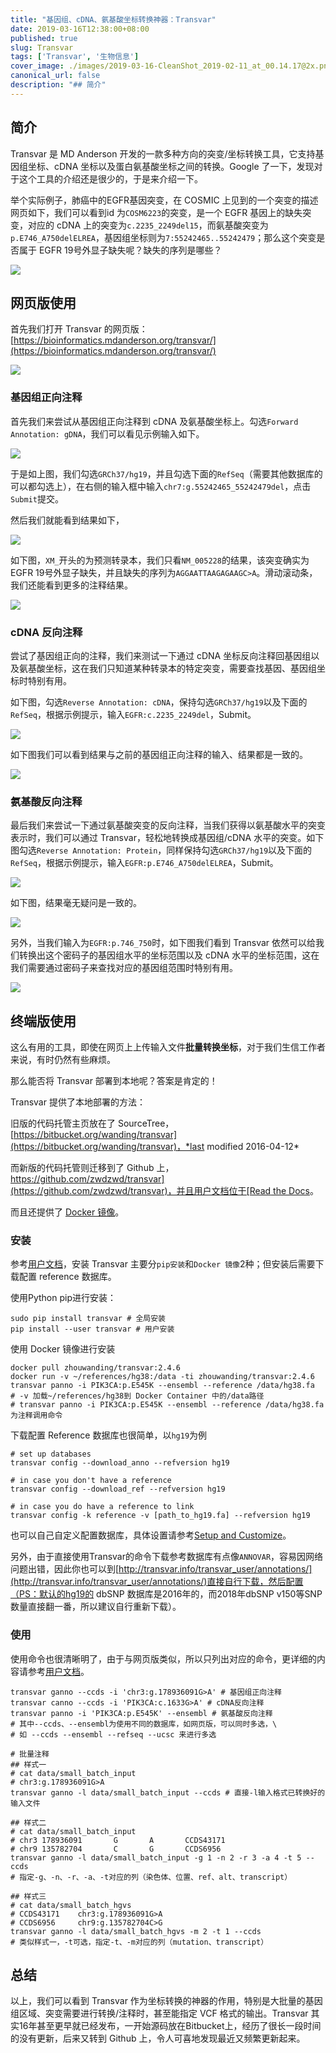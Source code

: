 ```yaml
---
title: "基因组、cDNA、氨基酸坐标转换神器：Transvar"
date: 2019-03-16T12:38:00+08:00
published: true
slug: Transvar
tags: ['Transvar', '生物信息']
cover_image: ./images/2019-03-16-CleanShot_2019-02-11_at_00.14.17@2x.png
canonical_url: false
description: "## 简介"
---
```




## 简介

Transvar 是 MD Anderson 开发的一款多种方向的突变/坐标转换工具，它支持基因组坐标、cDNA 坐标以及蛋白氨基酸坐标之间的转换。Google 了一下，发现对于这个工具的介绍还是很少的，于是来介绍一下。

举个实际例子，肺癌中的EGFR基因突变，在 COSMIC 上见到的一个突变的描述网页如下，我们可以看到id 为`COSM6223`的突变，是一个 EGFR 基因上的缺失突变，对应的 cDNA 上的突变为`c.2235_2249del15`，而氨基酸突变为`p.E746_A750delELREA`，基因组坐标则为`7:55242465..55242479`；那么这个突变是否属于 EGFR 19号外显子缺失呢？缺失的序列是哪些？

![](./images/2019-03-16-CleanShot_2019-02-11_at_00.27.17@2x.png)

## 网页版使用

首先我们打开 Transvar 的网页版：[https://bioinformatics.mdanderson.org/transvar/](https://bioinformatics.mdanderson.org/transvar/)

![](./images/2019-03-16-CleanShot_2019-02-11_at_00.14.17@2x.png)

### 基因组正向注释

首先我们来尝试从基因组正向注释到 cDNA 及氨基酸坐标上。勾选`Forward Annotation: gDNA`，我们可以看见示例输入如下。

![](./images/2019-03-16-CleanShot_2019-02-11_at_00.38.49@2x.png)

于是如上图，我们勾选`GRCh37/hg19`，并且勾选下面的`RefSeq`（需要其他数据库的可以都勾选上），在右侧的输入框中输入`chr7:g.55242465_55242479del`，点击`Submit`提交。

然后我们就能看到结果如下，

![](./images/2019-03-16-CleanShot_2019-02-11_at_00.41.17@2x.png)

如下图，`XM_`开头的为预测转录本，我们只看`NM_005228`的结果，该突变确实为 EGFR 19号外显子缺失，并且缺失的序列为`AGGAATTAAGAGAAGC>A`。滑动滚动条，我们还能看到更多的注释结果。

![](./images/2019-03-16-CleanShot_2019-02-11_at_00.42.06@2x.png)

### cDNA 反向注释

尝试了基因组正向的注释，我们来测试一下通过 cDNA 坐标反向注释回基因组以及氨基酸坐标，这在我们只知道某种转录本的特定突变，需要查找基因、基因组坐标时特别有用。

如下图，勾选`Reverse Annotation: cDNA`，保持勾选`GRCh37/hg19`以及下面的`RefSeq`，根据示例提示，输入`EGFR:c.2235_2249del`，Submit。

![](./images/2019-03-16-CleanShot_2019-02-12_at_01.40.24@2x.png)

如下图我们可以看到结果与之前的基因组正向注释的输入、结果都是一致的。

![](./images/2019-03-16-CleanShot_2019-02-12_at_01.41.18@2x.png)

### 氨基酸反向注释

最后我们来尝试一下通过氨基酸突变的反向注释，当我们获得以氨基酸水平的突变表示时，我们可以通过 Transvar，轻松地转换成基因组/cDNA 水平的突变。如下图勾选`Reverse Annotation: Protein`，同样保持勾选`GRCh37/hg19`以及下面的`RefSeq`，根据示例提示，输入`EGFR:p.E746_A750delELREA`，Submit。

![](./images/2019-03-16-CleanShot_2019-02-12_at_01.45.00@2x.png)

如下图，结果毫无疑问是一致的。

![](./images/2019-03-16-CleanShot_2019-02-12_at_01.54.30@2x.png)

另外，当我们输入为`EGFR:p.746_750`时，如下图我们看到 Transvar 依然可以给我们转换出这个密码子的基因组水平的坐标范围以及 cDNA 水平的坐标范围，这在我们需要通过密码子来查找对应的基因组范围时特别有用。

![](./images/2019-03-16-CleanShot_2019-02-12_at_01.56.34@2x.png)

## 终端版使用

这么有用的工具，即使在网页上上传输入文件**批量转换坐标**，对于我们生信工作者来说，有时仍然有些麻烦。

那么能否将 Transvar 部署到本地呢？答案是肯定的！

Transvar 提供了本地部署的方法：

旧版的代码托管主页放在了 SourceTree，[https://bitbucket.org/wanding/transvar](https://bitbucket.org/wanding/transvar)，*last modified 2016-04-12*

而新版的代码托管则迁移到了 Github 上，[https://github.com/zwdzwd/transvar](https://github.com/zwdzwd/transvar)，并且用户文档位于[Read the Docs](https://transvar.readthedocs.io/en/latest/index.html)。
                                            
而且还提供了 [Docker 镜像](https://cloud.docker.com/repository/docker/zhouwanding/transvar/general)。

### 安装

参考[用户文档](https://transvar.readthedocs.io/en/latest/download_and_install.html)，安装 Transvar 主要分`pip安装`和`Docker 镜像`2种；但安装后需要下载配置 reference 数据库。

使用Python pip进行安装：

```shell
sudo pip install transvar # 全局安装
pip install --user transvar # 用户安装
```

使用 Docker 镜像进行安装

```shell
docker pull zhouwanding/transvar:2.4.6
docker run -v ~/references/hg38:/data -ti zhouwanding/transvar:2.4.6 transvar panno -i PIK3CA:p.E545K --ensembl --reference /data/hg38.fa
# -v 加载~/references/hg38到 Docker Container 中的/data路径
# transvar panno -i PIK3CA:p.E545K --ensembl --reference /data/hg38.fa 为注释调用命令
```

下载配置 Reference 数据库也很简单，以`hg19`为例
```shell
# set up databases
transvar config --download_anno --refversion hg19

# in case you don't have a reference
transvar config --download_ref --refversion hg19

# in case you do have a reference to link
transvar config -k reference -v [path_to_hg19.fa] --refversion hg19
```

也可以自己自定义配置数据库，具体设置请参考[Setup and Customize](https://transvar.readthedocs.io/en/latest/setup_and_customize_transvar.html#setup-and-customize)。

另外，由于直接使用Transvar的命令下载参考数据库有点像`ANNOVAR`，容易因网络问题出错，因此你也可以到[http://transvar.info/transvar_user/annotations/](http://transvar.info/transvar_user/annotations/)直接自行下载，然后配置（PS：默认的hg19的 dbSNP 数据库是2016年的，而2018年dbSNP v150等SNP 数量直接翻一番，所以建议自行重新下载）。

### 使用
使用命令也很清晰明了，由于与网页版类似，所以只列出对应的命令，更详细的内容请参考[用户文档](https://transvar.readthedocs.io/en/latest/index.html)。

```shell
transvar ganno --ccds -i 'chr3:g.178936091G>A' # 基因组正向注释
transvar canno --ccds -i 'PIK3CA:c.1633G>A' # cDNA反向注释
transvar panno -i 'PIK3CA:p.E545K' --ensembl # 氨基酸反向注释
# 其中--ccds、--ensembl为使用不同的数据库，如网页版，可以同时多选，\
# 如 --ccds --ensembl --refseq --ucsc 来进行多选

# 批量注释
## 样式一
# cat data/small_batch_input
# chr3:g.178936091G>A
transvar ganno -l data/small_batch_input --ccds # 直接-l输入格式已转换好的输入文件

## 样式二
# cat data/small_batch_input
# chr3 178936091       G       A       CCDS43171
# chr9 135782704       C       G       CCDS6956
transvar ganno -l data/small_batch_input -g 1 -n 2 -r 3 -a 4 -t 5 --ccds 
# 指定-g、-n、-r、-a、-t对应的列（染色体、位置、ref、alt、transcript）

## 样式三
# cat data/small_batch_hgvs
# CCDS43171    chr3:g.178936091G>A
# CCDS6956     chr9:g.135782704C>G
transvar ganno -l data/small_batch_hgvs -m 2 -t 1 --ccds
# 类似样式一，-t可选，指定-t、-m对应的列（mutation、transcript）
```

## 总结

以上，我们可以看到 Transvar 作为坐标转换的神器的作用，特别是大批量的基因组区域、突变需要进行转换/注释时，甚至能指定 VCF 格式的输出。Transvar 其实16年甚至更早就已经发布，一开始源码放在Bitbucket上，经历了很长一段时间的没有更新，后来又转到 Github 上，令人可喜地发现最近又频繁更新起来。